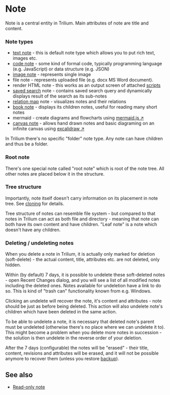 # Note
Note is a central entity in Trilium. Main attributes of note are title and content.

### Note types

*   [text note](text-notes.md) - this is default note type which allows you to put rich text, images etc.
*   [code note](code-notes.md) - some kind of formal code, typically programming language (e.g. JavaScript) or data structure (e.g. JSON)
*   [image note](https://github.com/TriliumNext/Notes/wiki/Images) - represents single image
*   file note - represents uploaded file (e.g. docx MS Word document).
*   render HTML note - this works as an output screen of attached [scripts](scripts.md)
*   [saved search](saved-search.md) note - contains saved search query and dynamically displays result of the search as its sub-notes
*   [relation map](relation-map.md) note - visualizes notes and their relations
*   [book note](book-note.md) - displays its children notes, useful for reading many short notes
*   mermaid - create diagrams and flowcharts using [mermaid.js ↗](https://github.com/mermaid-js/mermaid)
*   [canvas note](canvas-note.md) - allows hand drawn notes and basic diagraming on an infinite canvas using [excalidraw ↗](https://github.com/excalidraw/excalidraw)

In Trilium there's no specific "folder" note type. Any note can have children and thus be a folder.

### Root note

There's one special note called "root note" which is root of the note tree. All other notes are placed below it in the structure.

### Tree structure

Importantly, note itself doesn't carry information on its placement in note tree. See [cloning](cloning-notes.md) for details.

Tree structure of notes can resemble file system - but compared to that notes in Trilium can act as both file and directory - meaning that note can both have its own content and have children. "Leaf note" is a note which doesn't have any children.

### Deleting / undeleting notes

When you delete a note in Trilium, it is actually only marked for deletion (soft-delete) - the actual content, title, attributes etc. are not deleted, only hidden.

Within (by default) 7 days, it is possible to undelete these soft-deleted notes - open Recent Changes dialog, and you will see a list of all modified notes including the deleted ones. Notes available for undeletion have a link to do so. This is kind of "trash can" functionality known from e.g. Windows.

Clicking an undelete will recover the note, it's content and attributes - note should be just as before being deleted. This action will also undelete note's children which have been deleted in the same action.

To be able to undelete a note, it is necessary that deleted note's parent must be undeleted (otherwise there's no place where we can undelete it to). This might become a problem when you delete more notes in succession - the solution is then undelete in the reverse order of your deletion.

After the 7 days (configurable) the notes will be "erased" - their title, content, revisions and attributes will be erased, and it will not be possible anymore to recover them (unless you restore [backup](backup.md)).

See also
--------

*   [Read-only note](read-only-note.md)
